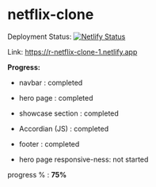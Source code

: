 # netflix-clone
Deployment Status: [![Netlify Status](https://api.netlify.com/api/v1/badges/f0b70036-ad3c-402a-8cc5-51108625fd68/deploy-status)](https://app.netlify.com/sites/r-netflix-clone-1/deploys)

Link: https://r-netflix-clone-1.netlify.app

**Progress:**
- navbar : completed
- hero page : completed
- showcase section : completed
- Accordian (JS) : completed
- footer : completed

- hero page responsive-ness: not started

progress % : **75%**